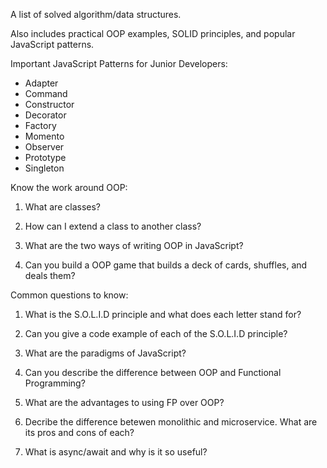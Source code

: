 A list of solved algorithm/data structures. 

Also includes practical OOP examples, SOLID principles, and popular JavaScript patterns. 

Important JavaScript Patterns for Junior Developers: 
* Adapter
* Command
* Constructor
* Decorator 
* Factory 
* Momento
* Observer
* Prototype 
* Singleton

Know the work around OOP: 
1. What are classes?

1. How can I extend a class to another class?

1. What are the two ways of writing OOP in JavaScript?

1. Can you build a OOP game that builds a deck of cards, shuffles, and deals them?

Common questions to know: 
1. What is the S.O.L.I.D principle and what does each letter stand for?

1. Can you give a code example of each of the S.O.L.I.D principle?

1. What are the paradigms of JavaScript?

1. Can you describe the difference between OOP and Functional Programming?

1. What are the advantages to using FP over OOP?

1. Decribe the difference betewen monolithic and microservice. What are its pros and cons of each?

1. What is async/await and why is it so useful?